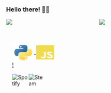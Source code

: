 ### Hello there! 🦇🍂
<div align="center">
  <a href="https://github.com/FelipeWasTaken">
  <img align="left" height="180em" src="https://github-readme-stats.vercel.app/api?username=FelipeWasTaken&show_icons=true&theme=dark&include_all_commits=true&count_private=true"/>
  <img height="180em" src="https://i.pinimg.com/564x/e1/31/8f/e1318fa730886eb1d81d30d425fad43b.jpg"/>
</div>
  
##
  
 <div style="display: inline_block"><br>
  <img align="center" alt="Python" height="50" width="60" src="https://raw.githubusercontent.com/devicons/devicon/master/icons/python/python-original.svg"> 
  <img align="center" alt="Js" height="40" width="50" src="https://raw.githubusercontent.com/devicons/devicon/master/icons/javascript/javascript-plain.svg">
  
</div>!

<div style="display: inline_block"><br>
  <a href="https://open.spotify.com/user/21sza3rownj6aadwle5wwkjcq?si=c92aceb115624eaa">
  <img align="left" alt="Spotify" height="45" width="45" src="https://play-lh.googleusercontent.com/UrY7BAZ-XfXGpfkeWg0zCCeo-7ras4DCoRalC_WXXWTK9q5b0Iw7B0YQMsVxZaNB7DM" />
</div>
<div>
  <a href="https://steamcommunity.com/id/FelipeWasTaken">
  <img align="left" alt="Steam" height="45" width="45" src="https://upload.wikimedia.org/wikipedia/commons/c/c1/Steam_Logo.png"
</div>
